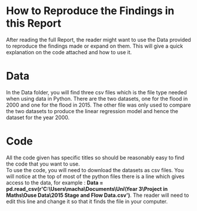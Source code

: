 # How to Reproduce the Findings in this Report
After reading the full Report, the reader might want to use the Data provided to reproduce the findings made or expand on them. This will give a quick explanation on the code attached and how to use it.

# Data 
In the Data folder, you will find three csv files which is the file type needed when using data in Python. There are the two datasets, one for the flood in 2000 and one for the flood in 2015. The other file was only used to compare the two datasets to produce the linear regression model and hence the dataset for the year 2000. 

# Code
All the code given has specific titles so should be reasonably easy to find the code that you want to use.<br/>
To use the code, you will need to download the datasets as csv files. You will notice at the top of most of the python files there is a line which gives access to the data, for example : **Data = pd.read_csv(r'C:\Users\macha\Documents\Uni\Year 3\Project in Maths\Ouse Data\2015 Stage and Flow Data.csv')**. The reader will need to edit this line and change it so that it finds the file in your computer.
